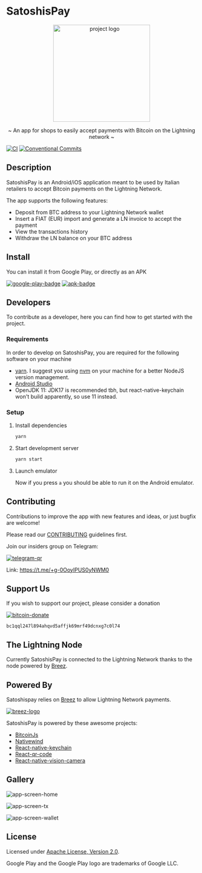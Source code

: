 # SatoshisPay

<p align="center">
  <img src="/assets/logo.png" width="256" height="256" alt="project logo" />
</p>

<p align="center">~ An app for shops to easily accept payments with Bitcoin on the Lightning network ~</p>

[![CI](https://github.com/SatoshisPay/satoshispay/actions/workflows/ci.yml/badge.svg)](https://github.com/SatoshisPay/satoshispay/actions/workflows/ci.yml)
[![Conventional Commits](https://img.shields.io/badge/Conventional%20Commits-1.0.0-%23FE5196?logo=conventionalcommits&logoColor=white)](https://conventionalcommits.org)

## Description

SatoshisPay is an Android/iOS application meant to be used by Italian retailers to accept Bitcoin payments on the Lightning Network.

The app supports the following features:

- Deposit from BTC address to your Lightning Network wallet
- Insert a FIAT (EUR) import and generate a LN invoice to accept the payment
- View the transactions history
- Withdraw the LN balance on your BTC address

## Install

You can install it from Google Play, or directly as an APK

[![google-play-badge](./assets/google-play-badge.png)](https://play.google.com/store/apps/details?id=com.satoshispay&pcampaignid=pcampaignidMKT-Other-global-all-co-prtnr-py-PartBadge-Mar2515-1)
[![apk-badge](./assets/apk-badge.png)](https://github.com/SatoshisPay/satoshispay/releases/latest/download/app-release.apk)

## Developers

To contribute as a developer, here you can find how to get started with the project.

### Requirements

In order to develop on SatoshisPay, you are required for the following software on your machine

- [yarn](https://classic.yarnpkg.com/lang/en/docs/install/#debian-stable). I suggest you using [nvm](https://github.com/nvm-sh/nvm) on your machine for a better NodeJS version management.
- [Android Studio](https://reactnative.dev/docs/environment-setup?guide=native&os=linux&package-manager=yarn&platform=android)
- OpenJDK 11: JDK17 is recommended tbh, but react-native-keychain won't build apparently, so use 11 instead.

### Setup

1. Install dependencies

    ```sh
    yarn
    ```

2. Start development server

    ```sh
    yarn start
    ```

3. Launch emulator

    Now if you press `a` you should be able to run it on the Android emulator.

## Contributing

Contributions to improve the app with new features and ideas, or just bugfix are welcome!

Please read our [CONTRIBUTING](./CONTRIBUTING.md) guidelines first.

Join our insiders group on Telegram:

[![telegram-qr](./assets/telegram.png)](https://t.me/+g-0OoyIPUS0yNWM0)

Link: <https://t.me/+g-0OoyIPUS0yNWM0>

## Support Us

If you wish to support our project, please consider a donation

[![bitcoin-donate](./assets/btc-donate.png)](https://explorer.btc.com/btc/address/bc1qql247l894ahqvd5affjk69mrf49dcnxg7c0l74)

`bc1qql247l894ahqvd5affjk69mrf49dcnxg7c0l74`

## The Lightning Node

Currently SatoshisPay is connected to the Lightning Network thanks to the node powered by [Breez](https://breez.technology/).

## Powered By

Satoshispay relies on [Breez](https://breez.technology/) to allow Lightning Network payments.

[![breez-logo](assets/breez.png)](https://breez.technology/)

SatoshisPay is powered by these awesome projects:

- [BitcoinJs](https://github.com/bitcoinjs/bitcoinjs-lib)
- [Nativewind](https://github.com/marklawlor/nativewind)
- [React-native-keychain](https://github.com/oblador/react-native-keychain)
- [React-qr-code](https://github.com/rosskhanas/react-qr-code)
- [React-native-vision-camera](https://github.com/mrousavy/react-native-vision-camera)

## Gallery

![app-screen-home](assets/app-screen-home.webp)

![app-screen-tx](assets/app-screen-tx.webp)

![app-screen-wallet](assets/app-screen-wallet.webp)

## License

Licensed under [Apache License, Version 2.0](/LICENSE).

Google Play and the Google Play logo are trademarks of Google LLC.
